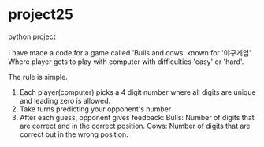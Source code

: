 # project25
python project

I have made a code for a game called 'Bulls and cows' known for '야구게임'. Where player gets to play with computer with difficulties 'easy' or 'hard'.

The rule is simple.
1. Each player(computer) picks a 4 digit number where all digits are unique and leading zero is allowed.
2. Take turns predicting your opponent's number
3. After each guess, opponent gives feedback:
  Bulls: Number of digits that are correct and in the correct position.
  Cows: Number of digits that are correct but in the wrong position.

